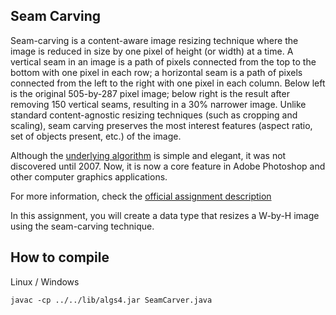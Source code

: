 ## Seam Carving
Seam-carving is a content-aware image resizing technique where the image is reduced in size by one pixel of height (or width) at a time. A vertical seam in an image is a path of pixels connected from the top to the bottom with one pixel in each row; a horizontal seam is a path of pixels connected from the left to the right with one pixel in each column. Below left is the original 505-by-287 pixel image; below right is the result after removing 150 vertical seams, resulting in a 30% narrower image. Unlike standard content-agnostic resizing techniques (such as cropping and scaling), seam carving preserves the most interest features (aspect ratio, set of objects present, etc.) of the image.

Although the [underlying algorithm](https://www.youtube.com/watch?v=6NcIJXTlugc&ab_channel=r3dux) is simple and elegant, it was not discovered until 2007. Now, it is now a core feature in Adobe Photoshop and other computer graphics applications.

For more information, check the [official assignment description](https://coursera.cs.princeton.edu/algs4/assignments/seam/specification.php)

In this assignment, you will create a data type that resizes a W-by-H image using the seam-carving technique.

## How to compile
Linux / Windows
```
javac -cp ../../lib/algs4.jar SeamCarver.java
```
